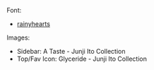Font: 
   - [rainyhearts](https://fontmeme.com/fonts/rainy-hearts-font/)

Images: 
   - Sidebar: A Taste - Junji Ito Collection
   - Top/Fav Icon: Glyceride - Junji Ito Collection
